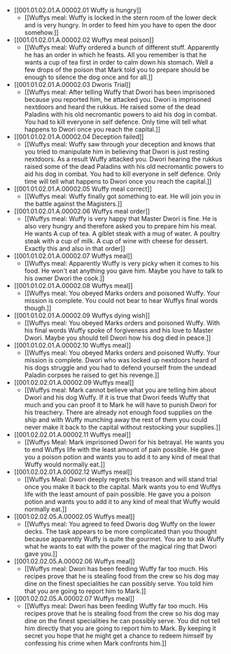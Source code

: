 - [[001.01.02.01.A.00002.01 Wuffy is hungry]]
	- [[Wuffys meal: Wuffy is locked in the stern room of the lower deck and is very hungry. In order to feed him you have to open the door somehow.]]
- [[001.01.02.01.A.00002.02 Wuffys meal poison]]
	- [[Wuffys meal: Wuffy ordered a bunch of different stuff. Apparently he has an order in which he feasts. All you remember is that he wants a cup of tea first in order to calm down his stomach. Well a few drops of the poison that Mark told you to prepare should be enough to silence the dog once and for all.]]
- [[001.01.02.01.A.00002.03 Dworis Trial]]
	- [[Wuffys meal: After telling Wuffy that Dwori has been imprisoned because you reported him, he attacked you. Dwori is imprisoned nextdoors and heard the rukkus. He raised some of the dead Paladins with his old necromantic powers to aid his dog in combat. You had to kill everyone in self defence. Only time will tell what happens to Dwori once you reach the capital.]]
- [[001.01.02.01.A.00002.04 Deception failed]]
	- [[Wuffys meal: Wuffy saw through your deception and knows that you tried to manipulate him in believing that Dwori is just resting nextdoors. As a result Wuffy attacked you. Dwori hearing the rukkus raised some of the dead Paladins with his old necromantic powers to aid his dog in combat. You had to kill everyone in self defence. Only time will tell what happens to Dwori once you reach the capital.]]
- [[001.01.02.01.A.00002.05 Wuffy meal correct]]
	- [[Wuffys meal: Wuffy finally got something to eat. He will join you in the battle against the Magisters.]]
- [[001.01.02.01.A.00002.06 Wuffys meal order]]
	- [[Wuffys meal: Wuffy is very happy that Master Dwori is fine. He is also very hungry and therefore asked you to prepare him his meal. He wants A cup of tea. A giblet steak with a mug of water. A poultry steak with a cup of milk. A cup of wine with cheese for dessert. Exactly this and also in that order]]
- [[001.01.02.01.A.00002.07 Wuffys meal]]
	- [[Wuffys meal: Apparently Wuffy is very picky when it comes to his food. He won't eat anything you gave him. Maybe you have to talk to his owner Dwori the cook.]]
- [[001.01.02.01.A.00002.08 Wuffys meal]]
	- [[Wuffys meal: You obeyed Marks orders and poisoned Wuffy. Your mission is complete. You could not bear to hear Wuffys final words though.]]
- [[001.01.02.01.A.00002.09 Wuffys dying wish]]
	- [[Wuffys meal: You obeyed Marks orders and poisoned Wuffy. With his final words Wuffy spoke of forgiveness and his love to Master Dwori. Maybe you should tell Dwori how his dog died in peace.]]
- [[001.01.02.01.A.00002.10 Wuffys meal]]
	- [[Wuffys meal: You obeyed Marks orders and poisoned Wuffy. Your mission is complete. Dwori who was locked up nextdoors heard of his dogs struggle and you had to defend yourself from the undead Paladin corpses he raised to get his revenge.]]
- [[001.02.02.01.A.00002.09 Wuffys meal]]
	- [[Wuffys meal: Mark cannot believe what you are telling him about Dwori and his dog Wuffy. If it is true that Dwori feeds Wuffy that much and you can proof it to Mark he will have to punish Dwori for his treachery. There are already not enough food supplies on the ship and with Wuffy munching away the rest of them you could never make it back to the capital without restocking your supplies.]]
- [[001.02.02.01.A.00002.11 Wuffys meal]]
	- [[Wuffys Meal: Mark imprisoned Dwori for his betrayal. He wants you to end Wuffys life with the least amount of pain possible. He gave you a poison potion and wants you to add it to any kind of meal that Wuffy would normally eat.]]
- [[001.02.02.01.A.00002.12 Wuffys meal]]
	- [[Wuffys Meal: Dwori deeply regrets his treason and will stand trial once you make it back to the capital. Mark wants you to end Wuffys life with the least amount of pain possible. He gave you a poison potion and wants you to add it to any kind of meal that Wuffy would normally eat.]]
- [[001.02.02.05.A.00002.05 Wuffys meal]]
	- [[Wuffys meal: You agreed to feed Dworis dog Wuffy on the lower decks. The task appears to be more complicated than you thought because apparently Wuffy is quite the gourmet. You are to ask Wuffy what he wants to eat with the power of the magical ring that Dwori gave you.]]
- [[001.02.02.05.A.00002.06 Wuffys meal]]
	- [[Wuffys meal: Dwori has been feeding Wuffy far too much. His recipes prove that he is stealing food from the crew so his dog may dine on the finest specialities he can possibly serve. You told him that you are going to report him to Mark.]]
- [[001.02.02.05.A.00002.07 Wuffys meal]]
	- [[Wuffys meal: Dwori has been feeding Wuffy far too much. His recipes prove that he is stealing food from the crew so his dog may dine on the finest specialities he can possibly serve. You did not tell him directly that you are going to report him to Mark. By keeping it secret you hope that he might get a chance to redeem himself by confessing his crime when Mark confronts him.]]